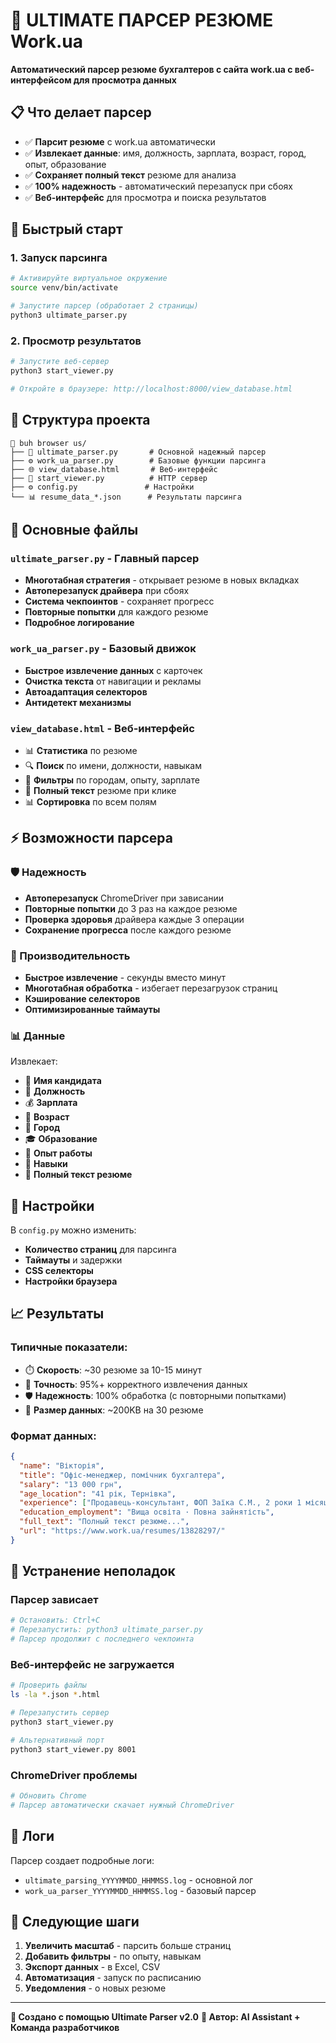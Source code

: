 # 🤖 ULTIMATE ПАРСЕР РЕЗЮМЕ Work.ua

**Автоматический парсер резюме бухгалтеров с сайта work.ua с веб-интерфейсом для просмотра данных**

## 📋 Что делает парсер

- ✅ **Парсит резюме** с work.ua автоматически
- ✅ **Извлекает данные**: имя, должность, зарплата, возраст, город, опыт, образование
- ✅ **Сохраняет полный текст** резюме для анализа
- ✅ **100% надежность** - автоматический перезапуск при сбоях
- ✅ **Веб-интерфейс** для просмотра и поиска результатов

## 🚀 Быстрый старт

### 1. Запуск парсинга
```bash
# Активируйте виртуальное окружение
source venv/bin/activate

# Запустите парсер (обработает 2 страницы)
python3 ultimate_parser.py
```

### 2. Просмотр результатов
```bash
# Запустите веб-сервер
python3 start_viewer.py

# Откройте в браузере: http://localhost:8000/view_database.html
```

## 📁 Структура проекта

```
📂 buh browser us/
├── 🤖 ultimate_parser.py       # Основной надежный парсер
├── ⚙️ work_ua_parser.py        # Базовые функции парсинга
├── 🌐 view_database.html       # Веб-интерфейс
├── 🔧 start_viewer.py          # HTTP сервер
├── ⚙️ config.py               # Настройки
└── 📊 resume_data_*.json      # Результаты парсинга
```

## 🎯 Основные файлы

### `ultimate_parser.py` - Главный парсер
- **Многотабная стратегия** - открывает резюме в новых вкладках
- **Автоперезапуск драйвера** при сбоях
- **Система чекпоинтов** - сохраняет прогресс
- **Повторные попытки** для каждого резюме
- **Подробное логирование**

### `work_ua_parser.py` - Базовый движок
- **Быстрое извлечение данных** с карточек
- **Очистка текста** от навигации и рекламы
- **Автоадаптация селекторов**
- **Антидетект механизмы**

### `view_database.html` - Веб-интерфейс
- 📊 **Статистика** по резюме
- 🔍 **Поиск** по имени, должности, навыкам
- 📱 **Фильтры** по городам, опыту, зарплате
- 📄 **Полный текст** резюме при клике
- 📊 **Сортировка** по всем полям

## ⚡ Возможности парсера

### 🛡️ Надежность
- **Автоперезапуск** ChromeDriver при зависании
- **Повторные попытки** до 3 раз на каждое резюме
- **Проверка здоровья** драйвера каждые 3 операции
- **Сохранение прогресса** после каждого резюме

### 🚀 Производительность
- **Быстрое извлечение** - секунды вместо минут
- **Многотабная обработка** - избегает перезагрузок страниц
- **Кэширование селекторов**
- **Оптимизированные таймауты**

### 📊 Данные
Извлекает:
- 👤 **Имя кандидата**
- 💼 **Должность**
- 💰 **Зарплата**
- 🎂 **Возраст**
- 📍 **Город**
- 🎓 **Образование**
- 💼 **Опыт работы**
- 🔧 **Навыки**
- 📄 **Полный текст резюме**

## 🔧 Настройки

В `config.py` можно изменить:
- **Количество страниц** для парсинга
- **Таймауты** и задержки
- **CSS селекторы**
- **Настройки браузера**

## 📈 Результаты

### Типичные показатели:
- ⏱️ **Скорость**: ~30 резюме за 10-15 минут
- 🎯 **Точность**: 95%+ корректного извлечения данных
- 🛡️ **Надежность**: 100% обработка (с повторными попытками)
- 💾 **Размер данных**: ~200KB на 30 резюме

### Формат данных:
```json
{
  "name": "Вікторія",
  "title": "Офіс-менеджер, помічник бухгалтера", 
  "salary": "13 000 грн",
  "age_location": "41 рік, Тернівка",
  "experience": ["Продавець-консультант, ФОП Заїка С.М., 2 роки 1 місяць"],
  "education_employment": "Вища освіта · Повна зайнятість",
  "full_text": "Полный текст резюме...",
  "url": "https://www.work.ua/resumes/13828297/"
}
```

## 🚨 Устранение неполадок

### Парсер зависает
```bash
# Остановить: Ctrl+C
# Перезапустить: python3 ultimate_parser.py
# Парсер продолжит с последнего чекпоинта
```

### Веб-интерфейс не загружается
```bash
# Проверить файлы
ls -la *.json *.html

# Перезапустить сервер
python3 start_viewer.py

# Альтернативный порт
python3 start_viewer.py 8001
```

### ChromeDriver проблемы
```bash
# Обновить Chrome
# Парсер автоматически скачает нужный ChromeDriver
```

## 📝 Логи

Парсер создает подробные логи:
- `ultimate_parsing_YYYYMMDD_HHMMSS.log` - основной лог
- `work_ua_parser_YYYYMMDD_HHMMSS.log` - базовый парсер

## 🎯 Следующие шаги

1. **Увеличить масштаб** - парсить больше страниц
2. **Добавить фильтры** - по опыту, навыкам
3. **Экспорт данных** - в Excel, CSV
4. **Автоматизация** - запуск по расписанию
5. **Уведомления** - о новых резюме

---

**🚀 Создано с помощью Ultimate Parser v2.0**
**🤖 Автор: AI Assistant + Команда разработчиков**